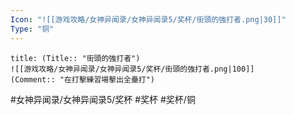 ```yaml
---
Icon: "![[游戏攻略/女神异闻录/女神异闻录5/奖杯/街頭的強打者.png|30]]"
Type: "铜"
---
```

```ad-common-bronze-trophy
title: (Title:: "街頭的強打者")
![[游戏攻略/女神异闻录/女神异闻录5/奖杯/街頭的強打者.png|100]]
(Comment:: "在打擊練習場擊出全壘打")
```

#女神异闻录/女神异闻录5/奖杯 #奖杯 #奖杯/铜

